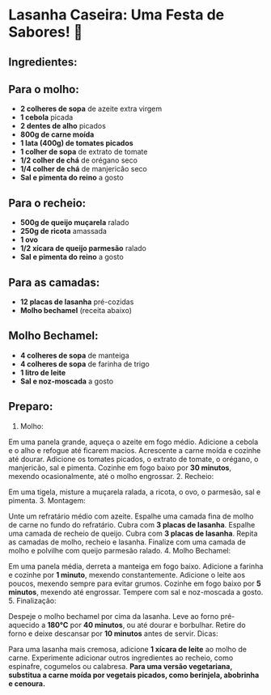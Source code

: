 # Lasanha Caseira: Uma Festa de Sabores! 🥩
## Ingredientes:

## Para o molho:

- **2 colheres de sopa** de azeite extra virgem
- **1 cebola** picada
- **2 dentes de alho** picados
- **800g de carne moída**
- **1 lata (400g) de tomates picados**
- **1 colher de sopa** de extrato de tomate
- **1/2 colher de chá** de orégano seco
- **1/4 colher de chá** de manjericão seco
- **Sal e pimenta do reino** a gosto
## Para o recheio:

- **500g de queijo muçarela** ralado
- **250g de ricota** amassada
- **1 ovo**
- **1/2 xícara de queijo parmesão** ralado
- **Sal e pimenta do reino** a gosto
## Para as camadas:

- **12 placas de lasanha** pré-cozidas
- **Molho bechamel** (receita abaixo)
## Molho Bechamel:

- **4 colheres de sopa** de manteiga
- **4 colheres de sopa** de farinha de trigo
- **1 litro de leite**
- **Sal e noz-moscada** a gosto
## Preparo:

1. Molho:

Em uma panela grande, aqueça o azeite em fogo médio. Adicione a cebola e o alho e refogue até ficarem macios.
Acrescente a carne moída e cozinhe até dourar.
Adicione os tomates picados, o extrato de tomate, o orégano, o manjericão, sal e pimenta.
Cozinhe em fogo baixo por **30 minutos**, mexendo ocasionalmente, até o molho engrossar.
2. Recheio:

Em uma tigela, misture a muçarela ralada, a ricota, o ovo, o parmesão, sal e pimenta.
3. Montagem:

Unte um refratário médio com azeite.
Espalhe uma camada fina de molho de carne no fundo do refratário.
Cubra com **3 placas de lasanha**.
Espalhe uma camada de recheio de queijo.
Cubra com **3 placas de lasanha**.
Repita as camadas de molho, recheio e lasanha.
Finalize com uma camada de molho e polvilhe com queijo parmesão ralado.
4. Molho Bechamel:

Em uma panela média, derreta a manteiga em fogo baixo.
Adicione a farinha e cozinhe por **1 minuto**, mexendo constantemente.
Adicione o leite aos poucos, mexendo sempre para evitar grumos.
Cozinhe em fogo baixo por **5 minutos**, mexendo até engrossar.
Tempere com sal e noz-moscada a gosto.
5. Finalização:

Despeje o molho bechamel por cima da lasanha.
Leve ao forno pré-aquecido a **180°C** por **40 minutos**, ou até dourar e borbulhar.
Retire do forno e deixe descansar por **10 minutos** antes de servir.
Dicas:

Para uma lasanha mais cremosa, adicione **1 xícara de leite** ao molho de carne.
Experimente adicionar outros ingredientes ao recheio, como espinafre, cogumelos ou calabresa.
**Para uma versão vegetariana, substitua a carne moída por vegetais picados, como berinjela, abobrinha e cenoura.**
